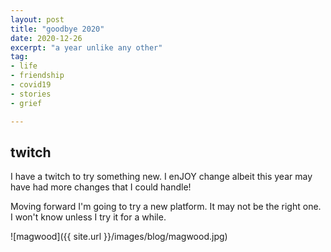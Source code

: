 ```yaml
---
layout: post
title: "goodbye 2020"
date: 2020-12-26
excerpt: "a year unlike any other"
tag:
- life
- friendship
- covid19
- stories
- grief

---
```

## twitch

I have a twitch to try something new. I enJOY change albeit this year may have had more changes that I could handle!

Moving forward I'm going to try a new platform. It may not be the right one. I won't know unless I try it for a while.

![magwood]({{ site.url }}/images/blog/magwood.jpg)